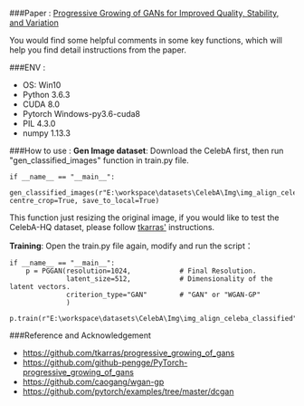 ###Paper : 
[Progressive Growing of GANs for Improved Quality, Stability, and Variation](http://arxiv.org/abs/1710.10196)  

You would find some helpful comments in some key functions, which will help you find detail instructions from the paper.

###ENV :
- OS: Win10
- Python 3.6.3
- CUDA 8.0
- Pytorch Windows-py3.6-cuda8
- PIL 4.3.0
- numpy 1.13.3

###How to use :
**Gen Image dataset**: Download the CelebA first, then run "gen_classified_images" function in train.py file.
```
if __name__ == "__main__":
    gen_classified_images(r"E:\workspace\datasets\CelebA\Img\img_align_celeba", centre_crop=True, save_to_local=True)
```
This function just resizing the original image, if you would like to test the CelebA-HQ dataset, please follow [tkarras'](https://github.com/tkarras/progressive_growing_of_gans) instructions.

**Training**: Open the train.py file again, modify and run the script：
```
if __name__ == "__main__":
    p = PGGAN(resolution=1024,            # Final Resolution.
              latent_size=512,            # Dimensionality of the latent vectors.
              criterion_type="GAN"        # "GAN" or "WGAN-GP"
              )
    p.train(r"E:\workspace\datasets\CelebA\Img\img_align_celeba_classified")
```

###Reference and Acknowledgement
- https://github.com/tkarras/progressive_growing_of_gans
- https://github.com/github-pengge/PyTorch-progressive_growing_of_gans
- https://github.com/caogang/wgan-gp
- https://github.com/pytorch/examples/tree/master/dcgan


